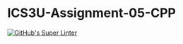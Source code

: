 # ICS3U-Assignment-05-CPP

[![GitHub's Super Linter](https://github.com/Michael-Zagon/ICS3U-Assignment-05-CPP/workflows/GitHub's%20Super%20Linter/badge.svg)](https://github.com/Michael-Zagon/ICS3U-Assignment-05-CPP/actions)

